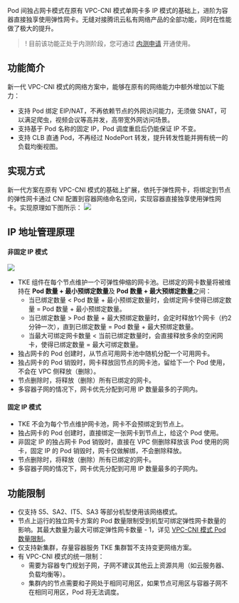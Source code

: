 
Pod 间独占网卡模式在原有 VPC-CNI 模式单网卡多 IP 模式的基础上，进阶为容器直接独享使用弹性网卡。无缝对接腾讯云私有网络产品的全部功能，同时在性能做了极大的提升。
>! 目前该功能正处于内测阶段，您可通过 [内测申请](https://cloud.tencent.com/apply/p/85p1zs6x777) 开通使用。

## 功能简介 

新一代 VPC-CNI 模式的网络方案中，能够在原有的网络能力中额外增加以下能力：
- 支持 Pod 绑定 EIP/NAT，不再依赖节点的外网访问能力，无须做 SNAT，可以满足爬虫，视频会议等高并发，高带宽外网访问场景。
- 支持基于 Pod 名称的固定 IP，Pod 调度重启后仍能保证 IP 不变。
- 支持 CLB 直通 Pod，不再经过 NodePort 转发，提升转发性能并拥有统一的负载均衡视图。


## 实现方式

新一代方案在原有 VPC-CNI 模式的基础上扩展，依托于弹性网卡，将绑定到节点的弹性网卡通过 CNI 配置到容器网络命名空间，实现容器直接独享使用弹性网卡。实现原理如下图所示：
![](https://main.qcloudimg.com/raw/79d5ed549d59b5c36219a97b8041a515.png)

## IP 地址管理原理

#### 非固定 IP 模式

![](https://main.qcloudimg.com/raw/ff47f89b5823fcc2069834aa6fa2b498.png)

- TKE 组件在每个节点维护一个可弹性伸缩的网卡池。已绑定的网卡数量将被维持在 **Pod 数量 + 最小预绑定数量**及 **Pod 数量 + 最大预绑定数量**之间：
	- 当已绑定数量 < Pod 数量 + 最小预绑定数量时，会绑定网卡使得已绑定数量 = Pod 数量 + 最小预绑定数量。
	- 当已绑定数量 > Pod 数量 + 最大预绑定数量时，会定时释放1个网卡（约2分钟一次），直到已绑定数量 = Pod 数量 + 最大预绑定数量。
	- 当最大可绑定网卡数量 < 当前已绑定数量时，会直接释放多余的空闲网卡，使得已绑定数量 = 最大可绑定数量。
- 独占网卡的 Pod 创建时，从节点可用网卡池中随机分配一个可用网卡。
- 独占网卡的 Pod 销毁时，网卡释放回节点的网卡池，留给下一个 Pod 使用，不会在 VPC 侧释放（删除）。
- 节点删除时，将释放（删除）所有已绑定的网卡。
- 多容器子网的情况下，网卡优先分配到可用 IP 数量最多的子网内。

#### 固定 IP 模式

- TKE 不会为每个节点维护网卡池，网卡不会预绑定到节点上。
- 独占网卡的 Pod 创建时，直接绑定一张网卡到节点上，给这个 Pod 使用。
- 非固定 IP 的独占网卡 Pod 销毁时，直接在 VPC 侧删除释放该 Pod 使用的网卡，固定 IP 的 Pod 销毁时，网卡仅做解绑，不会删除释放。
- 节点删除时，将释放（删除）所有已绑定的网卡。
- 多容器子网的情况下，网卡优先分配到可用 IP 数量最多的子网内。

## 功能限制

- 仅支持 S5、SA2、IT5、SA3 等部分机型使用该网络模式。
- 节点上运行的独立网卡方案的 Pod 数量限制受到机型可绑定弹性网卡数量的影响。其最大数量为最大可绑定弹性网卡数量 - 1，详见 [VPC-CNI 模式 Pod 数量限制](https://cloud.tencent.com/document/product/457/64917)。
- 仅支持新集群，存量容器服务 TKE 集群暂不支持变更网络方案。
- 有 VPC-CNI 模式的统一限制：
  - 需要为容器专门规划子网，子网不建议其他云上资源共用（如云服务器、负载均衡等）。
  - 集群内的节点需要和子网处于相同可用区，如果节点可用区与容器子网不在相同可用区，Pod 将无法调度。
